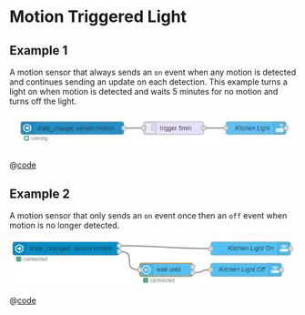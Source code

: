 # Motion Triggered Light

## Example 1

A motion sensor that always sends an `on` event when any motion is detected and
continues sending an update on each detection. This example turns a
light on when motion is detected and waits 5 minutes for no motion and turns off
the light.

![screenshot](./images/motion-triggered-light_01.png)

@[code](@examples/cookbook/motion-triggered-light/example_01.json)

## Example 2

A motion sensor that only sends an `on` event once then an `off` event when motion is
no longer detected.

![screenshot](./images/motion-triggered-light_02.png)

@[code](@examples/cookbook/motion-triggered-light/example_02.json)
